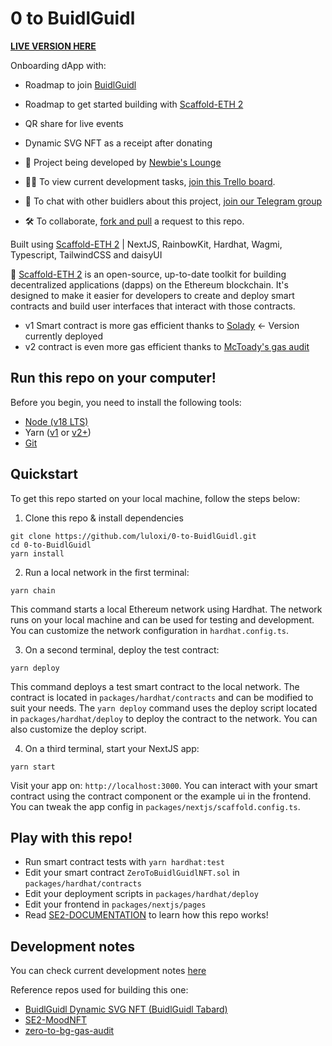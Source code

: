 # 0 to BuidlGuidl

[**LIVE VERSION HERE**](https://0-to-buidlguidl.vercel.app/)

Onboarding dApp with:

- Roadmap to join [BuidlGuidl](https://buidlguidl.com/)
- Roadmap to get started building with [Scaffold-ETH 2](https://scaffoldeth.io/)
- QR share for live events
- Dynamic SVG NFT as a receipt after donating

- 🐣 Project being developed by [Newbie's Lounge](https://lulox.notion.site/Newbie-s-Lounge-68ea7c4c5f1a4ec29786be6a76516878)
- 👷‍♀️ To view current development tasks, [join this Trello board](https://trello.com/invite/b/s0vot1BA/ATTI366c508087a404ccf9343def4d76d1ce6F7899AA/newbies-lounge).
- 🧰 To chat with other buidlers about this project, [join our Telegram group](https://t.me/+FwCZPG51UhwzOTZh)
- 🛠️ To collaborate, [fork and pull](https://github.com/susam/gitpr) a request to this repo.

Built using [Scaffold-ETH 2](https://scaffoldeth.io/) | NextJS, RainbowKit, Hardhat, Wagmi, Typescript, TailwindCSS and daisyUI

🧪 [Scaffold-ETH 2](https://scaffoldeth.io/) is an open-source, up-to-date toolkit for building decentralized applications (dapps) on the Ethereum blockchain. It's designed to make it easier for developers to create and deploy smart contracts and build user interfaces that interact with those contracts.

- v1 Smart contract is more gas efficient thanks to [Solady](https://github.com/Vectorized/solady/tree/main) <- Version currently deployed
- v2 contract is even more gas efficient thanks to [McToady's gas audit](https://github.com/McCoady/zero-to-bg-gas-audit/)

## Run this repo on your computer!

Before you begin, you need to install the following tools:

- [Node (v18 LTS)](https://nodejs.org/en/download/)
- Yarn ([v1](https://classic.yarnpkg.com/en/docs/install/) or [v2+](https://yarnpkg.com/getting-started/install))
- [Git](https://git-scm.com/downloads)

## Quickstart

To get this repo started on your local machine, follow the steps below:

1. Clone this repo & install dependencies

```
git clone https://github.com/luloxi/0-to-BuidlGuidl.git
cd 0-to-BuidlGuidl
yarn install
```

2. Run a local network in the first terminal:

```
yarn chain
```

This command starts a local Ethereum network using Hardhat. The network runs on your local machine and can be used for testing and development. You can customize the network configuration in `hardhat.config.ts`.

3. On a second terminal, deploy the test contract:

```
yarn deploy
```

This command deploys a test smart contract to the local network. The contract is located in `packages/hardhat/contracts` and can be modified to suit your needs. The `yarn deploy` command uses the deploy script located in `packages/hardhat/deploy` to deploy the contract to the network. You can also customize the deploy script.

4. On a third terminal, start your NextJS app:

```
yarn start
```

Visit your app on: `http://localhost:3000`. You can interact with your smart contract using the contract component or the example ui in the frontend. You can tweak the app config in `packages/nextjs/scaffold.config.ts`.

## Play with this repo!

- Run smart contract tests with `yarn hardhat:test`
- Edit your smart contract `ZeroToBuidlGuidlNFT.sol` in `packages/hardhat/contracts`
- Edit your deployment scripts in `packages/hardhat/deploy`
- Edit your frontend in `packages/nextjs/pages`
- Read [SE2-DOCUMENTATION](./SE2-DOCUMENTATION.md) to learn how this repo works!

## Development notes

You can check current development notes [here](https://lulox.notion.site/0-to-BuidlGuidl-4126ce65cc8d45158d6c3e1b2eebe28f?pvs=4)

Reference repos used for building this one:

- [BuidlGuidl Dynamic SVG NFT (BuidlGuidl Tabard)](https://app.buidlguidl.com/build/NxKk0AQM5LBm2ks4aSZr)
- [SE2-MoodNFT](https://app.buidlguidl.com/build/3zdTZJx6Au5qL6BDbdfc)
- [zero-to-bg-gas-audit](https://github.com/McCoady/zero-to-bg-gas-audit/)
